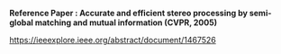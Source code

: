 **Reference Paper : Accurate and efficient stereo processing by semi-global matching and mutual information (CVPR, 2005)**

https://ieeexplore.ieee.org/abstract/document/1467526
